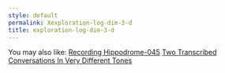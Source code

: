 ```yaml
---
style: default
permalink: Xexploration-log-dim-3-d
title: exploration-log-dim-3-d
---
```

You may also like:
[Recording Hippodrome-045](http://scp-wiki.net/recording-hippodrome-045)
[Two Transcribed Conversations In Very Different Tones](http://scp-wiki.net/two-transcribed-conversations-in-very-different-tones)